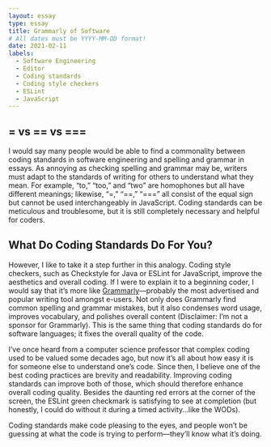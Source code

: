 ```yaml
---
layout: essay
type: essay
title: Grammarly of Software
# All dates must be YYYY-MM-DD format!
date: 2021-02-11
labels:
  - Software Engineering
  - Editor
  - Coding standards
  - Coding style checkers
  - ESLint
  - JavaScript
---
```



## = vs == vs ===

I would say many people would be able to find a commonality between coding standards in software engineering and spelling and grammar in essays. As annoying as checking spelling and grammar may be, writers must adapt to the standards of writing for others to understand what they mean. For example, “to,” “too,” and “two” are homophones but all have different meanings; likewise, “=,” “==,” “===” all consist of the equal sign but cannot be used interchangeably in JavaScript. Coding standards can be meticulous and troublesome, but it is still completely necessary and helpful for coders.

## What Do Coding Standards Do For You?

However, I like to take it a step further in this analogy. Coding style checkers, such as Checkstyle for Java or ESLint for JavaScript, improve the aesthetics and overall coding. If I were to explain it to a beginning coder, I would say that it’s more like [Grammarly](https://www.grammarly.com/)––probably the most advertised and popular writing tool amongst e-users. Not only does Grammarly find common spelling and grammar mistakes, but it also condenses word usage, improves vocabulary, and polishes overall content (Disclaimer: I’m not a sponsor for Grammarly). This is the same thing that coding standards do for software languages; it fixes the overall quality of the code. 

I’ve once heard from a computer science professor that complex coding used to be valued some decades ago, but now it’s all about how easy it is for someone else to understand one’s code. Since then, I believe one of the best coding practices are brevity and readability. Improving coding standards can improve both of those, which should therefore enhance overall coding quality. Besides the daunting red errors at the corner of the screen, the ESLint green checkmark is satisfying to see at completion (but honestly, I could do without it during a timed activity…like the WODs). 

Coding standards make code pleasing to the eyes, and people won’t be guessing at what the code is trying to perform––they’ll know what it’s doing.

